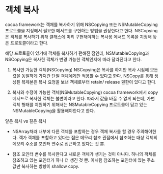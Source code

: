 # 객체 복사

cocoa framework는 객체를 복사하기 위해 NSCopying 또는 NSMutableCopying 프로토콜을 지정해서 필요한 메서드를 구현하는 방법을 권장한다고 한다.
NSCopying 은 객체를 복사하기 위해 클래스에 미리 구현해야하는 복사용 메서드 목록을 지정해 놓은 프로토콜이라고 한다.

해당 프로토콜이 있기에 객체를 복사하기 편해진 점인데, NSMutableCopying과 NSCopying은 복사한 객체가 변경 가능한 객체인지에 따라 달라진다고 한다.

1. 복사만 가능한 객체(NSCopying)
NSCopying은 복사를 하지만 복사 시점에 모든 값을 동일하게 가져간 단일 객체에게만 적용할 수 있다고 한다.
NSCopy를 통해 생성된 복제본은 복사 요청을 보낸 객체로부터 retain/ release 권한이 있다고 한다.

2. 복사와 수정이 가능한 객체(NSMutableCopying)
cocoa framework에서 copy 메서드로 복사한 객체는 불변이라고 한다.
따라서 값을 바꿀 수 없게 되는데, 가변 객체 형태를 지원하기 위해서는 NSMutableCopying 프로토콜이 담고 있는 NSMutableCopying을 활용해야한다고 한다.


얕은 복사 vs 깊은 복사
- NSArray처러 내부에 다른 객체를 포함하는 경우 객체 복사를 할 경우 주의해야한다.
객가 객체를 포함하고 있다는 점은 메모리 참조 관점에서 참조하는 대상 객체의 메모리 주소를 포인터 변수로 접근하고 있다는 것 뿐.

- 참조 포인터 변수를 복사한다고 새로운 객체가 생기는 것이 아니다.
하나의 객체를 참조하고 있는 포인터가 하나 더 생긴 것 뿐.
이처럼 참조하는 포인터에 있는 주소 값만 복사하는 방향이 shallow copy.